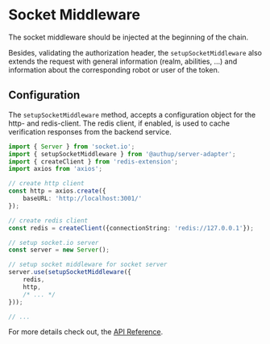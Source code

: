 # Socket Middleware

The socket middleware should be injected at the beginning of the chain. 

Besides, validating the authorization header, the `setupSocketMiddleware` also extends the request 
with general information (realm, abilities, ...) and information about the corresponding robot or user of the token.

## Configuration

The `setupSocketMiddleware` method, accepts a configuration object for the http- and redis-client.
The redis client, if enabled, is used to cache verification responses from the backend service.

```typescript
import { Server } from 'socket.io';
import { setupSocketMiddleware } from '@authup/server-adapter';
import { createClient } from 'redis-extension';
import axios from 'axios';

// create http client
const http = axios.create({
    baseURL: 'http://localhost:3001/'
});

// create redis client
const redis = createClient({connectionString: 'redis://127.0.0.1'});

// setup socket.io server
const server = new Server();

// setup socket middleware for socket server
server.use(setupSocketMiddleware({
    redis,
    http,
    /* ... */
}));

// ...
```

For more details check out, the [API Reference]().
